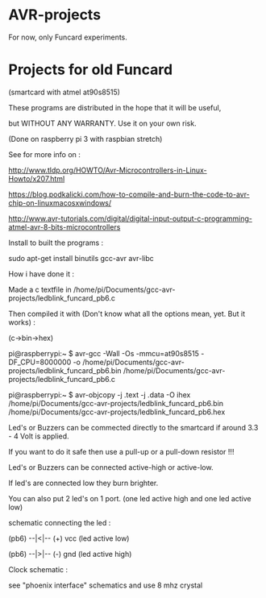 # AVR-projects

For now, only Funcard experiments.

# Projects for old Funcard 
(smartcard with atmel at90s8515)

These programs are distributed in the hope that it will be useful,

but WITHOUT ANY WARRANTY. Use it on your own risk.

(Done on raspberry pi 3 with raspbian stretch)

See for more info on :

http://www.tldp.org/HOWTO/Avr-Microcontrollers-in-Linux-Howto/x207.html

https://blog.podkalicki.com/how-to-compile-and-burn-the-code-to-avr-chip-on-linuxmacosxwindows/

http://www.avr-tutorials.com/digital/digital-input-output-c-programming-atmel-avr-8-bits-microcontrollers

Install to built the programs :

sudo apt-get install binutils gcc-avr avr-libc

How i have done it :

Made a c textfile in /home/pi/Documents/gcc-avr-projects/ledblink_funcard_pb6.c

Then compiled it with (Don't know what all the options mean, yet. But it works) :

(c->bin->hex)

pi@raspberrypi:~ $ avr-gcc -Wall -Os -mmcu=at90s8515 -DF_CPU=8000000 -o /home/pi/Documents/gcc-avr-projects/ledblink_funcard_pb6.bin /home/pi/Documents/gcc-avr-projects/ledblink_funcard_pb6.c

pi@raspberrypi:~ $ avr-objcopy -j .text -j .data -O ihex /home/pi/Documents/gcc-avr-projects/ledblink_funcard_pb6.bin /home/pi/Documents/gcc-avr-projects/ledblink_funcard_pb6.hex

Led's or Buzzers can be commected directly to the smartcard if around 3.3 - 4 Volt is applied.

If you want to do it safe then use a pull-up or a pull-down resistor !!!

Led's or Buzzers can be connected active-high or active-low.

If led's are connected low they burn brighter.

You can also put 2 led's on 1 port. (one led active high and  one led active low)

schematic connecting the led :

(pb6) --|<|-- (+) vcc (led active low)

(pb6) --|>|-- (-) gnd (led active high)

Clock schematic : 

see "phoenix interface" schematics and use 8 mhz crystal


